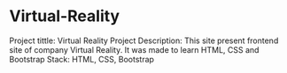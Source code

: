 # Virtual-Reality
Project tittle: Virtual Reality Project Description: This site present frontend site of company Virtual Reality. It was made to learn HTML, CSS and Bootstrap Stack: HTML, CSS, Bootstrap
